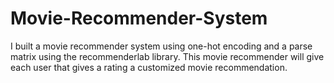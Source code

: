 # Movie-Recommender-System
I built a movie recommender system using one-hot encoding and a parse matrix using the recommenderlab library. This movie recommender will give each user that gives a rating a customized movie recommendation. 
